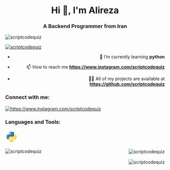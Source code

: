 <h1 align="center">Hi 👋, I'm Alireza</h1>
<h3 align="center">A Backend Programmer from Iran</h3>

<ing align="right" alt="scriptcodequiz" width = "400"  src ="	https://gifdb.com/images/high/coding-animated-laptop-flow-stream-ja04010rm5o68zfk.gif">


<p align="left"> <img src="https://komarev.com/ghpvc/?username=scriptcodequiz&label=Profile%20views&color=0e75b6&style=flat" alt="scriptcodequiz" /> </p>

<p align="left"> <a href="https://github.com/ryo-ma/github-profile-trophy"><img src="https://github-profile-trophy.vercel.app/?username=scriptcodequiz" alt="scriptcodequiz" /></a> </p>

- 🌱 I’m currently learning **python**

- 📫 How to reach me **https://www.instagram.com/scriptcodequiz**

- 👨‍💻 All of my projects are available at **https://github.com/scriptcodequiz**

<h3 align="left">Connect with me:</h3>
<p align="left">
<a href="https://instagram.com/https://www.instagram.com/scriptcodequiz" target="blank"><img align="center" src="https://raw.githubusercontent.com/rahuldkjain/github-profile-readme-generator/master/src/images/icons/Social/instagram.svg" alt="https://www.instagram.com/scriptcodequiz" height="30" width="40" /></a>
</p>

<h3 align="left">Languages and Tools:</h3>
<p align="left"> <a href="https://www.python.org" target="_blank" rel="noreferrer"> <img src="https://raw.githubusercontent.com/devicons/devicon/master/icons/python/python-original.svg" alt="python" width="40" height="40"/> </a> </p>

<p><img align="left" src="https://github-readme-stats.vercel.app/api/top-langs?username=scriptcodequiz&show_icons=true&locale=en&layout=compact" alt="scriptcodequiz" /></p>

<p>&nbsp;<img align="center" src="https://github-readme-stats.vercel.app/api?username=scriptcodequiz&show_icons=true&locale=en" alt="scriptcodequiz" /></p>

<p><img align="center" src="https://github-readme-streak-stats.herokuapp.com/?user=scriptcodequiz&" alt="scriptcodequiz" /></p>
